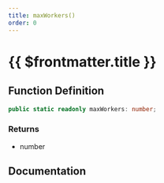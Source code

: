 ```yaml
---
title: maxWorkers()
order: 0
---
```


# {{ $frontmatter.title }}

## Function Definition

```ts
public static readonly maxWorkers: number;
```

### Returns

* number

## Documentation

<!--@include: ./parts/maxWorkers.md-->
